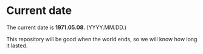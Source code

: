 # Current date

The current date is **1971.05.08.** (YYYY.MM.DD.)

This repository will be good when the world ends, so we will know how long it lasted.